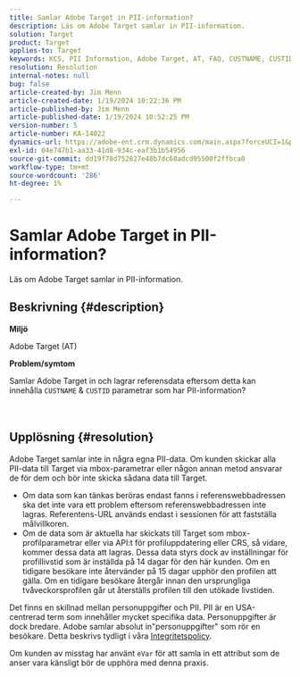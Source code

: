 ```yaml
---
title: Samlar Adobe Target in PII-information?
description: Läs om Adobe Target samlar in PII-information.
solution: Target
product: Target
applies-to: Target
keywords: KCS, PII Information, Adobe Target, AT, FAQ, CUSTNAME, CUSTID, mbox, Privacy Policy
resolution: Resolution
internal-notes: null
bug: false
article-created-by: Jim Menn
article-created-date: 1/19/2024 10:22:36 PM
article-published-by: Jim Menn
article-published-date: 1/19/2024 10:52:25 PM
version-number: 5
article-number: KA-14022
dynamics-url: https://adobe-ent.crm.dynamics.com/main.aspx?forceUCI=1&pagetype=entityrecord&etn=knowledgearticle&id=12532c3d-19b7-ee11-a569-6045bd006268
exl-id: 04e747b1-aa33-41d8-934c-eaf3b1b54956
source-git-commit: dd19f78d752827e48b7dc68adcd95500f2ffbca0
workflow-type: tm+mt
source-wordcount: '286'
ht-degree: 1%

---
```


# Samlar Adobe Target in PII-information?


Läs om Adobe Target samlar in PII-information.

## Beskrivning {#description}


<b>Miljö</b>

Adobe Target (AT)



<b>Problem/symtom</b>

Samlar Adobe Target in och lagrar referensdata eftersom detta kan innehålla `CUSTNAME` &amp; `CUSTID` parametrar som har PII-information?
<br><br> <br>

## Upplösning {#resolution}




Adobe Target samlar inte in några egna PII-data. Om kunden skickar alla PII-data till Target via mbox-parametrar eller någon annan metod ansvarar de för dem och bör inte skicka sådana data till Target.



- Om data som kan tänkas beröras endast fanns i referenswebbadressen ska det inte vara ett problem eftersom referenswebbadressen inte lagras. Referentens-URL används endast i sessionen för att fastställa målvillkoren.
- Om de data som är aktuella har skickats till Target som mbox-profilparametrar eller via API:t för profiluppdatering eller CRS, så vidare, kommer dessa data att lagras. Dessa data styrs dock av inställningar för profillivstid som är inställda på 14 dagar för den här kunden. Om en tidigare besökare inte återvänder på 15 dagar upphör den profilen att gälla. Om en tidigare besökare återgår innan den ursprungliga tvåveckorsprofilen går ut återställs profilen till den utökade livstiden.


Det finns en skillnad mellan personuppgifter och PII. PII är en USA-centrerad term som innehåller mycket specifika data. Personuppgifter är dock bredare. Adobe samlar absolut in&quot;personuppgifter&quot; som rör en besökare. Detta beskrivs tydligt i våra [Integritetspolicy](https://www.adobe.com/se/privacy/marketing-cloud.html).



Om kunden av misstag har använt `eVar` för att samla in ett attribut som de anser vara känsligt bör de upphöra med denna praxis.

